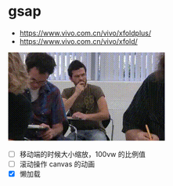 # gsap

- https://www.vivo.com.cn/vivo/xfoldplus/
- https://www.vivo.com.cn/vivo/xfold/

![Fighting](./fighting.gif)

- [ ] 移动端的时候大小缩放，100vw 的比例值
- [ ] 滚动操作 canvas 的动画
- [x] 懒加载
